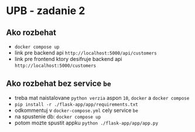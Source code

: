 # UPB - zadanie 2

## Ako rozbehat
- `docker compose up`
- link pre backend api `http://localhost:5000/api/customers`
- link pre frontend ktory desifruje backend api `http://localhost:5000/customers`

## Ako rozbehat bez service `be`
- treba mat naistalovane `python verzia` aspon `10`, `docker` a `docker compose`
- `pip install -r ./flask-app/app/requirements.txt`
- odkommentuj v `docker-compose.yml` cely service `be`
- na spustenie db: `docker compose up`
- potom mozte spustit appku `python ./flask-app/app/app.py`
